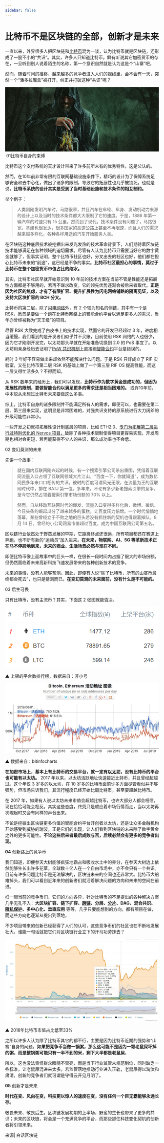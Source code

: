 ```yaml
---
sidebar: false
---
```


# 比特币不是区块链的全部，创新才是未来

一直以来，外界很多人把区块链和[比特币](http://mp.weixin.qq.com/s?__biz=MzUyNzE4MDM2MA==&mid=2247490637&idx=2&sn=eff877ee6f82f85a00b0c68201f9f49d&chksm=fa022b6acd75a27c62f0fb4792eea5f44efbbf529eb19282c6874fa1f34404b8dd8b9dbd53b6&scene=21#wechat_redirect)混为一谈，认为比特币就是区块链，还形成了一股不小的“共识”。其实，许多人只知道比特币，鲜有听说其它加密货币的存在，一旦听到别人说着陌生的名称，第一个意识自然就是认为这是个“山寨”吧。

然而，随着时间的推移，越来越多的竞争者进入人们的视线里，会不会有一天，突然一个“潘多拉魔盒”被打开，纠正并打破这种“共识”呢？

![图片](image/16-01.jpg) 01比特币自身的束缚 

 比特币这个支付系统的天才设计带来了许多前所未有的优秀特性，这是公认的。

然而，在10年前非常有限的互联网基础设施条件下，精巧的设计为了保障系统足够安全和去中心化，做出了诸多的限制，导致它的拓展性也几乎被锁死。也就是说，**比特币系统的设计其实是受到了当时基础设施和技术条件的相互制约。**

举个例子：

> 人类刚刚发明汽车时，马路很窄，并且汽车在车轮、车身、发动机动力来源的设计上以及当时的技术条件都大大限制了它的速度。于是，1886 年第一辆汽车的时速只有 15 公里。然而到了现代，技术条件没有问题了，马路很宽，基建也很发达，很多国家的高速公路上甚至不再限速，而且人们的需求越来越多样化，各种各样用途的汽车开始服务人类。

在区块链这种底层技术被挖掘出来发光发热的技术革命背景下，人们期待着区块链技术能够满足在各种领域的迫切需求。尽管有人认为比特币只需要当好它的数字黄金就够了，但事实证明，整个比特币社区也好，分叉出去的社区也好，他们都在担心比特币未来的“前途”，这已经是不争的事实。**比特币社区最担心的事情，莫过于比特币在整个加密货币市值占比的缩水。**

其实，比特币社区早就开始意识到 10 年前的技术方案在当前不管是性能还是拓展性方面都是不够用的，若再不谋求改变，它的领先优势逐渐会被后来者取代。**正是因为社区的焦虑，才有了有限扩容、提升扩展性为闪电网络铺路的隔离见证，以及支持大区块扩容的 BCH 分叉。**

比特币的第二层，除了[闪电网络](http://mp.weixin.qq.com/s?__biz=MzUyNzE4MDM2MA==&mid=2247493877&idx=2&sn=90e37759486f79e53422649405131cb8&chksm=fa01dfd2cd7656c4f1d147299625d94090167600bbe8d6a0cf56efa9a283ee867c61218dc3c4&scene=21#wechat_redirect)外，有 2 个较为知名的侧链，其中有一个是 RSK，愿景是要做一个跑在比特币网络上的智能合约平台以满足更多人的需求，当年亦曾经被称为“天王级”的项目。

尽管 RSK 大致完成了白皮书上的技术实现，然而它的开发已经超过 3 年，进度相当缓慢，我们看到的是开发者们似乎并不买账，目前使用 RSK 网络的人也很少，因为它才刚刚开发完，以太坊那头早就在开始准备切换到 2.0 的 PoS 事宜了。以太坊用亲身经历去证明了[PoW 共识机制](http://mp.weixin.qq.com/s?__biz=MzUyNzE4MDM2MA==&mid=2247491618&idx=2&sn=e89a3f619530703aa321701fdf9a3a0d&chksm=fa01d705cd765e139a97f8e34743f8b136a3ad5897e41a2401181b1621eea518f30e72de27ce&scene=21#wechat_redirect)上直接跑[智能合约](http://mp.weixin.qq.com/s?__biz=MzUyNzE4MDM2MA==&mid=2247492547&idx=2&sn=4bf672ff2ffac28b9a1b82548d6cc6e7&chksm=fa01d4e4cd765df2b365ff5b482ce4ba1bac7847afeb90303dd3eb1d5a2c6eba7ac9403dec00&scene=21#wechat_redirect)平台是错误的。

耗时 3 年好不容易做出来却依然不能解决什么问题，于是 RSK 只好成立了 RIF 实验室，又在比特币第二层 RSK 的基础上做了一个第三层 RIF OS 提高性能，而这一层又得忙活多久？不得而知。

从 RSK 数年来的经历上，我们可以发现，**比特币作为数字黄金是成功的，但因为拓展性的限制，要做智能合约以满足更多的需求还是相当困难的。** 或许10年前，中本聪从未想过比特币未来要做这么多事。

综上，比特币自身的诸多限制并不能满足所有人的需求，即便可以，也需要在第二层、第三层来实现，这明显是非常困难的，对强共识支持的原系统进行大刀阔斧的升级可能性非常小。

一些开发之初就把拓展性设计到底层的项目，比如 ETH2.0、[专门为拓展第二层进行过特别优化的 Nervos 项目，](http://mp.weixin.qq.com/s?__biz=MzUyNzE4MDM2MA==&mid=2247497622&idx=1&sn=da59c70bae2a3b6cf3a055d53e844a8d&chksm=fa01c0b1cd7649a7d858507e23d7b8f470f5e08cf69a37005e559da1efacc121842ea411de3b&scene=21#wechat_redirect)破除了各种技术限制使得项目更容易实现，开发周期也相对会更短，若再能获得不少人的共识，那么成功率也不会低。

 02 变幻莫测的未来

先讲一个故事：

> 就在国内互联网刚兴起的时候，有一个搜索引擎公司杀出重围，凭借着互联网流量入口占领了互联网领域大片江山，“百度一下，你就知道”，成为数亿网民多年来口口相传的共识。彼时的百度可谓风光无限，在流量为王的互联网时代中，排在 BATJ 第一位。多年来，不论有多少新老搜索引擎的竞争，至今它仍然占领着搜索引擎市场份额的 70% 以上。
> 
> 然而，自从移动互联网时代的爆发，流量入口变得多样化后，微博、微信、今日头条的崛起瓜分了越来越多的蛋糕，让百度压力倍增。一个时代悄悄地落幕，某些曾经立于不败之地的巨头若没有抓住新的契机也得跟着掉队。8 月 14 日，曾经的小公司网易市值超过百度，成为中国互联网公司第五名。

区块链行业依然处于野蛮发展的早期，它距离终点还很远，所有项目都还在赛道上奔跑，也不断有新的“运动员”加入进来。**在未来，物联网、AI、5G 等革新技术正在马不停蹄地到来，未来的商业、生活场景必然与现在不同。**

即便比特币像上面故事中的巨头一样，在很长一段时间内占据了很大的市场份额，但仍然面临着未来高新科技飞速发展带来的各种创新技术的竞争。

未来的事情，没有人能够预测。因此，即便有人说“除了比特币，所有的山寨币最终都会死去”，也只是猜测而已。**在变幻莫测的未来面前，没有什么是不可能的。** 

 03  后生可畏

只有比特币，没有主流币？其实，下面这 2 张图就能否决。

![](image/16-02.png)

▲ 上架的平台数排行榜，数据来自：非小号

![](image/16-03.jpg)

▲ 数据来自：bitinfocharts

**在加密市场上，基本上有比特币的交易平台，就一定有[以太坊](http://mp.weixin.qq.com/s?__biz=MzUyNzE4MDM2MA==&mid=2247491408&idx=2&sn=cc7ae4ba4368edf6c605117963c37e5e&chksm=fa022877cd75a161a34f0b5da2a7ff1158cdf1cd22742588da934ba69fa689f770f556b9c299&scene=21#wechat_redirect)，没有比特币的平台也可能有以太坊。** 2017 年以来，以太坊活跃地址快速接近比特币，并且曾经超越过。这个年仅 3 岁多的以太坊，在 10 岁多的比特币面前许多方面尽管看似并不够强势，但市场告诉我们，其流行程度已经开始比肩比特币，甚至要超越比特币。

在 2017 年，如果有人说以太坊未来市值会超越比特币，也许大部分人都会相信，现在恰恰可能会相反。其实这些态度，终究只是顺应着市场行情而走，当以太坊再次崛起时又会有同样的声音出来。 

不论是挖掘出区块链更多价值的智能合约平台开创者以太坊，还是让众多金融机构开始感受到威胁的瑞波，正是它们的出现，让人们看到区块链的未来除了数字黄金之外的更多可能性。**不论这些后来者最后成败与否，后续必然会有更多的竞争者出现。**

 **04**   创新路上的竞争币

我们知道，即便参天大树能够疯狂地霸占和吸收水土中的养分，在参天大树边上依然能够生长出许多花草。全球数十亿人在一个自由市场中，亦不会只有一个共识。目前有许多问题比特币是无法解决的，区块链未来的空间也还非常大。比特币大船难掉头，我们可以看到近年来的创新者们就沿着解决问题的方向和未来的空间在前进。

扫一眼当前的竞争币们，它们的方向各异，针对比特币的不足提出的各种解决方案几乎无孔不入：**大区块扩容、链下扩容、[跨链](http://mp.weixin.qq.com/s?__biz=MzUyNzE4MDM2MA==&mid=2247495528&idx=1&sn=b0508894fef3a8a4e48f7e1501eacd8a&chksm=fa01d84fcd765159bef1f4bd9d50a18e75569ac14f065ed9bd602ea067a38509ade42f6d9629&scene=21#wechat_redirect)、分层、[分片](https://mp.weixin.qq.com/s?__biz=MzUyNzE4MDM2MA==&mid=2247496353&idx=2&sn=1bb7330bcba48078f70f2b970b1f4e30&chksm=fa01c586cd764c90ce1186d86c65625d253046056efc704094044018e224792d13eea58d8862&scene=21&rd2werd=1#wechat_redirect)、DAG、混合共识、[隐私保护](http://mp.weixin.qq.com/s?__biz=MzUyNzE4MDM2MA==&mid=2247493832&idx=2&sn=6f727663c4a638986a038cf8d51e6e3e&chksm=fa01dfefcd7656f931eb2239bedd45208a61891301824f86950eba090d4ad56cf75065aceccc&scene=21#wechat_redirect)、多中心化、垂直应用** 等等，几乎只要能想到的方向，都有项目在做，而这些方向也逐渐从提出到落地。

不少项目带来的创新已经获得了人们的认可，这些竞争币们的社区也在不断地发展壮大，谁能一句话就把它们对区块链行业立下的汗马功劳抹去？

![](image/16-04.jpg)

▲ 2018年比特币市值占比低至33%

之所以许多人认为除了比特币其它的都不行，主要是因为比特币近期的强势和“山寨”自身的问题。**如果把竞争币当做一锅粥，那么这可能不是因为一颗老鼠屎坏掉的粥，而是整锅粥可能只有一半不到的米，剩下大半都是老鼠屎**。

所以，这也没法责怪群众眼睛不雪亮，而是当下行业监管未规范到位，同时缺乏一些标准，让老鼠屎混进来太多。若监管落地推动行业进入正轨，老鼠屎得以淘汰和肃清，创新的竞争者们就可谓是守得云开见月明了。

 **05** 创新才是未来

**时代在变、风向在变，科技更以惊人的速度在变，没有任何一个巨无霸能够永远长存。**

敬畏未来、敬畏后生。区块链发展初期的上半场，野蛮的生长也带来了更多的共识；未来的区块链，将会是一个充满竞争的平台，而那些抓住科技变化契机的创新者将引领未来。

来源| 白话区块链
